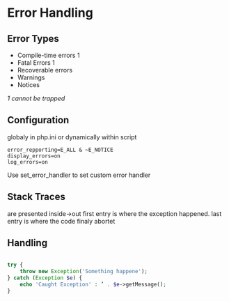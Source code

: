 # Error Handling

## Error Types

- Compile-time errors 1
- Fatal Errors 1
- Recoverable errors
- Warnings
- Notices

*1 cannot be trapped*

## Configuration

globaly in php.ini or dynamically within script

```
error_repporting=E_ALL & ~E_NOTICE
display_errors=on
log_errors=on
```
Use set_error_handler to set custom error handler

## Stack Traces

are presented inside->out
first entry is where the exception happened. last entry is where the code finaly abortet

## Handling

```php

try {
	throw new Exception('Something happene');
} catch (Exception $e) {
	echo 'Caught Exception' : ’ . $e->getMessage();
}

```
